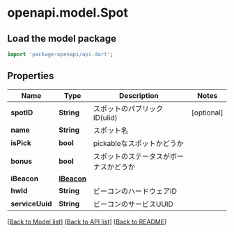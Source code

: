 # openapi.model.Spot

## Load the model package
```dart
import 'package:openapi/api.dart';
```

## Properties
Name | Type | Description | Notes
------------ | ------------- | ------------- | -------------
**spotID** | **String** | スポットのパブリックID(ulid) | [optional] 
**name** | **String** | スポット名 | 
**isPick** | **bool** | pickableなスポットかどうか | 
**bonus** | **bool** | スポットのステータスがボーナスかどうか | 
**iBeacon** | [**IBeacon**](IBeacon.md) |  | 
**hwId** | **String** | ビーコンのハードウェアID | 
**serviceUuid** | **String** | ビーコンのサービスUUID | 

[[Back to Model list]](../README.md#documentation-for-models) [[Back to API list]](../README.md#documentation-for-api-endpoints) [[Back to README]](../README.md)


